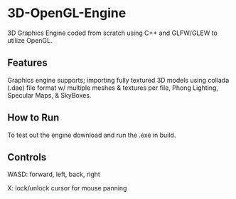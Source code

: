 # 3D-OpenGL-Engine

3D Graphics Engine coded from scratch using C++ and GLFW/GLEW to utilize OpenGL.

## Features
Graphics engine supports; importing fully textured 3D models using collada (.dae) file format w/ multiple
meshes & textures per file, Phong Lighting, Specular Maps, & SkyBoxes.

## How to Run
To test out the engine download and run the .exe in build.


## Controls
WASD: forward, left, back, right

X: lock/unlock cursor for mouse panning
